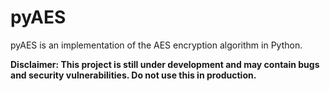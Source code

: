 # pyAES

pyAES is an implementation of the AES encryption algorithm in Python.

**Disclaimer: This project is still under development and may contain bugs and security vulnerabilities. Do not use this in production.**